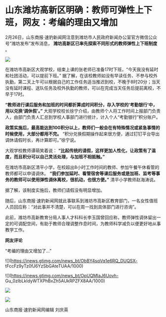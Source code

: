 # 山东潍坊高新区明确：教师可弹性上下班，网友：考编的理由又增加

2月26日，山东商报·速豹新闻网注意到潍坊市人民政府新闻办公室官方微信公众号“潍坊发布”发布消息， **潍坊高新区已率先探索不同形式的教师弹性上下班制度**
。

![](https://inews.gtimg.com/news_bt/Own2QoFONsMXttDN_o5ts6e3pas7C_nJM0dY0TY7S9eGwAA/1000)

在潍坊市高新区大观学校，结束上课的张老师已准备17时下班，“今天我没有延时和社团活动，可以提前下班。”
据了解，在该校教师如没有早读任务、不参与校外执勤，第二天上午可以根据自己的工作任务适当推迟到校，不晚于8时20分；当天没有延时课程、送队任务及校外执勤的教师，可以在完成当天任务后提前离校，不早于17时。

**“教师进行课后服务和加班的时间都折算成时间积分，存入学校的‘考勤银行’中，用以兑换‘调休假’。”**
大观学校校长徐宁介绍，由教师个人将工作时间上报部门负责人，由部门负责人汇总到学校人事部门进行统计，计入个人“考勤银行”积分账户。

**政策实施后，最高能达到100积分以上，教师们一般会在有特殊情况或紧急事情的时候使用，大部分都用不完。**
“积分兑换假期操作起来很方便，通过钉钉平台导出调休请假时长，再计算即可。”徐宁说。

大观学校教师谭萌笑着说： **“比起传统的请假，这样更加人性化，让政策有了温度，而且积分可以自己灵活处理，与加班不相抵触。”**

在潍坊市高新区清平小学，在校超出8小时工作时间的教师、参加午餐午休看管的教师都可以申请调休。
**“我们参加延时、看管宿舍等课后服务或是加班、监考等事务的教师可以使用弹性调休离校，很机动，也很方便。”** 清平小学教师赵海涛说。

据了解，该制度实施后，教师们请假没有明显增加。

随后，山东商报·速豹新闻网就此事联系到潍坊市高新区教育部门，一名女性值班人员回应称：“对此事并不清楚，可以在周一找到具体部门进行咨询”。

此前，潍坊市高新教育分局人事人才科科长李玉国曾回应称，教师弹性调休留出一定的可调配空间，有助于教师合理调整作息时间，为教师科学减负以便更好地从事教学工作。

**网友评论**

“考编的理由又增加了...”

![](https://inews.gtimg.com/news_bt/ObBY4sqVq1e6RQ_DUQSX-
tFccFz9yTz0fJ6YzSbGAteTUAA/1000)

![](https://inews.gtimg.com/news_bt/OpUQMIaJ6Uovh-
Gu_0zIbLkIdyWTXPhBxZh5AUkRPZFX8AA/1000)

![](https://inews.gtimg.com/news_bt/OBehEJUZkzjYfed3rvhoFCq0Y4Td0WuKN5Sl0mNykZhm0AA/1000)

![](https://inews.gtimg.com/news_bt/O6rZYQ7pyhiA9TlbPb8Jk2gPX0yKgXTgjBzPjFALlIV8sAA/1000)

山东商报·速豹新闻网编辑 刘庆英

